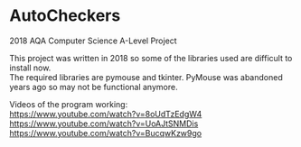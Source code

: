 # AutoCheckers
2018 AQA Computer Science A-Level Project

This project was written in 2018 so some of the libraries used are difficult to install now.<br />
The required libraries are pymouse and tkinter. PyMouse was abandoned years ago so may not be functional anymore.<br />

Videos of the program working:<br />
https://www.youtube.com/watch?v=8oUdTzEdgW4<br />
https://www.youtube.com/watch?v=UoAJtSNMDis<br />
https://www.youtube.com/watch?v=BucqwKzw9go
